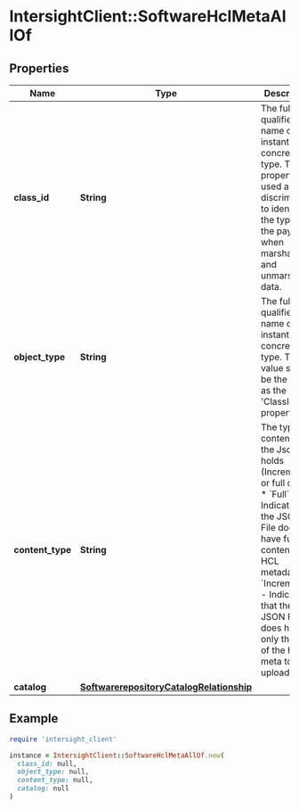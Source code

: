 # IntersightClient::SoftwareHclMetaAllOf

## Properties

| Name | Type | Description | Notes |
| ---- | ---- | ----------- | ----- |
| **class_id** | **String** | The fully-qualified name of the instantiated, concrete type. This property is used as a discriminator to identify the type of the payload when marshaling and unmarshaling data. | [default to &#39;software.HclMeta&#39;] |
| **object_type** | **String** | The fully-qualified name of the instantiated, concrete type. The value should be the same as the &#39;ClassId&#39; property. | [default to &#39;software.HclMeta&#39;] |
| **content_type** | **String** | The type of content that the Json file holds (Incremental or full dump). * &#x60;Full&#x60; - Indicates that the JSON File does have full content for HCL metadata. * &#x60;Incremental&#x60; - Indicates that the JSON File does have only the diff of the Hcl meta to be uploaded. | [optional][default to &#39;Full&#39;] |
| **catalog** | [**SoftwarerepositoryCatalogRelationship**](SoftwarerepositoryCatalogRelationship.md) |  | [optional] |

## Example

```ruby
require 'intersight_client'

instance = IntersightClient::SoftwareHclMetaAllOf.new(
  class_id: null,
  object_type: null,
  content_type: null,
  catalog: null
)
```

